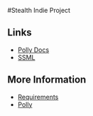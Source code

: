 #Stealth Indie Project

## Links

+ [Polly Docs](http://docs.aws.amazon.com/polly/latest/dg/what-is.html)
+ [SSML](https://www.w3.org/TR/2010/REC-speech-synthesis11-20100907/)

## More Information

+ [Requirements](./docs/Requirements.md)
+ [Polly](./docs/Polly.md)